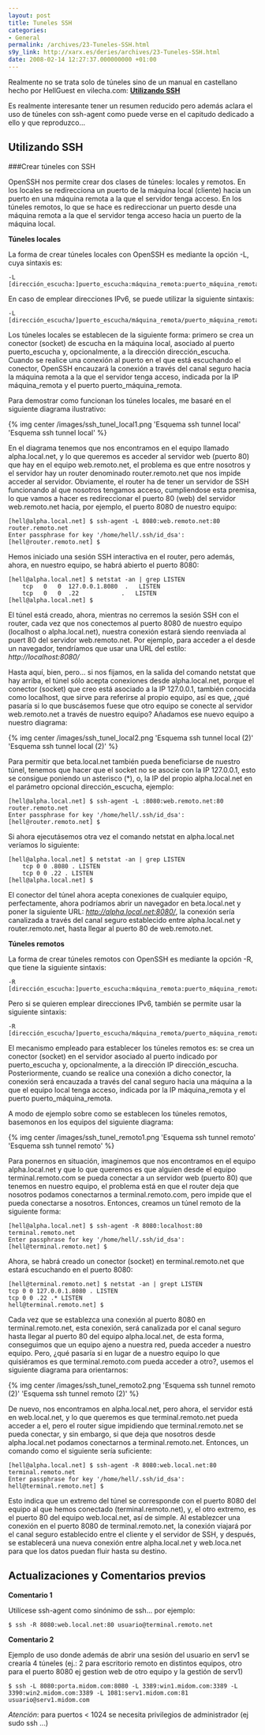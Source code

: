 ```yaml
---
layout: post
title: Tuneles SSH
categories:
- General
permalink: /archives/23-Tuneles-SSH.html
s9y_link: http://xarx.es/deries/archives/23-Tuneles-SSH.html
date: 2008-02-14 12:27:37.000000000 +01:00
---
```


Realmente no se trata solo de túneles sino de un manual en castellano hecho por HellGuest en vilecha.com: <a href="http://www.vilecha.com/Hellguest/ssh.asp"><b>Utilizando SSH</b></a>

Es realmente interesante tener un resumen reducido pero además aclara el uso de túneles con ssh-agent como puede verse en el capitudo dedicado a ello y que reproduzco...

<!--more-->
## Utilizando SSH


###Crear túneles con SSH

OpenSSH nos permite crear dos clases de túneles: locales y remotos. En los locales se redirecciona un puerto de la máquina local (cliente) hacia un puerto en una máquina remota a la que el servidor tenga acceso. En los túneles remotos, lo que se hace es redireccionar un puerto desde una máquina remota a la que el servidor tenga acceso hacia un puerto de la máquina local.

**Túneles locales**

La forma de crear túneles locales con OpenSSH es mediante la opción -L, cuya sintaxis es:

```
-L [dirección_escucha:]puerto_escucha:máquina_remota:puerto_máquina_remota
```

En caso de emplear direcciones IPv6, se puede utilizar la siguiente sintaxis:

```
-L [dirección_escucha/]puerto_escucha/máquina_remota/puerto_máquina_remota
```

Los túneles locales se establecen de la siguiente forma: primero se crea un conector (socket) de escucha en la máquina local, asociado al puerto puerto_escucha y, opcionalmente, a la dirección dirección_escucha. Cuando se realice una conexión al puerto en el que está escuchando el conector, OpenSSH encauzará la conexión a través del canal seguro hacia la máquina remota a la que el servidor tenga acceso, indicada por la IP máquina_remota y el puerto puerto_máquina_remota.

Para demostrar como funcionan los túneles locales, me basaré en el siguiente diagrama ilustrativo:

{% img center /images/ssh_tunel_local1.png 'Esquema ssh tunnel local' 'Esquema ssh tunnel local' %}

En el diagrama tenemos que nos encontramos en el equipo llamado alpha.local.net, y lo que queremos es acceder al servidor web (puerto 80) que hay en el equipo web.remoto.net, el problema es que entre nosotros y el servidor hay un router denominado router.remoto.net que nos impide acceder al servidor. Obviamente, el router ha de tener un servidor de SSH funcionando al que nosotros tengamos acceso, cumpliendose esta premisa, lo que vamos a hacer es redireccionar el puerto 80 (web) del servidor web.remoto.net hacia, por ejemplo, el puerto 8080 de nuestro equipo:

```
[hell@alpha.local.net] $ ssh-agent -L 8080:web.remoto.net:80 router.remoto.net
Enter passphrase for key '/home/hell/.ssh/id_dsa':
[hell@router.remoto.net] $
```

Hemos iniciado una sesión SSH interactiva en el router, pero además, ahora, en nuestro equipo, se habrá abierto el puerto 8080:

```
[hell@alpha.local.net] $ netstat -an | grep LISTEN
    tcp   0   0  127.0.0.1.8080  .   LISTEN
    tcp   0   0  .22            .   LISTEN
[hell@alpha.local.net] $
```

El túnel está creado, ahora, mientras no cerremos la sesión SSH con el router, cada vez que nos conectemos al puerto 8080 de nuestro equipo (localhost o alpha.local.net), nuestra conexión estará siendo reenviada al puert 80 del servidor web.remoto.net. Por ejemplo, para acceder a el desde un navegador, tendríamos que usar una URL del estilo: _http://localhost:8080/_

Hasta aquí, bien, pero... si nos fijamos, en la salida del comando netstat que hay arriba, el túnel sólo acepta conexiones desde alpha.local.net, porque el conector (socket) que creo está asociado a la IP 127.0.0.1, también conocida como localhost, que sirve para referirse al propio equipo, así es que, ¿qué pasaría si lo que buscásemos fuese que otro equipo se conecte al servidor web.remoto.net a través de nuestro equipo? Añadamos ese nuevo equipo a nuestro diagrama:

{% img center /images/ssh_tunel_local2.png 'Esquema ssh tunnel local (2)' 'Esquema ssh tunnel local (2)' %}

Para permitir que beta.local.net también pueda beneficiarse de nuestro túnel, tenemos que hacer que el socket no se asocie con la IP 127.0.0.1, esto se consigue poniendo un asterisco (*), o, la IP del propio alpha.local.net en el parámetro opcional dirección_escucha, ejemplo:

```
[hell@alpha.local.net] $ ssh-agent -L :8080:web.remoto.net:80 router.remoto.net
Enter passphrase for key '/home/hell/.ssh/id_dsa':
[hell@router.remoto.net] $
```

Si ahora ejecutásemos otra vez el comando netstat en alpha.local.net veríamos lo siguiente:

```
[hell@alpha.local.net] $ netstat -an | grep LISTEN
    tcp 0 0 .8080 . LISTEN
    tcp 0 0 .22 . LISTEN
[hell@alpha.local.net] $
```

El conector del túnel ahora acepta conexiones de cualquier equipo, perfectamente, ahora podríamos abrir un navegador en beta.local.net y poner la siguiente URL: _http://alpha.local.net:8080/_, la conexión sería canalizada a través del canal seguro establecido entre alpha.local.net y router.remoto.net, hasta llegar al puerto 80 de web.remoto.net.

**Túneles remotos**

La forma de crear túneles remotos con OpenSSH es mediante la opción -R, que tiene la siguiente sintaxis:

```
-R [dirección_escucha:]puerto_escucha:máquina_remota:puerto_máquina_remota
```

Pero si se quieren emplear direcciones IPv6, también se permite usar la siguiente sintaxis:

```
-R [dirección_escucha/]puerto_escucha/máquina_remota/puerto_máquina_remota
```

El mecanismo empleado para establecer los túneles remotos es: se crea un conector (socket) en el servidor asociado al puerto indicado por puerto_escucha y, opcionalmente, a la dirección IP dirección_escucha. Posteriormente, cuando se realice una conexión a dicho conector, la conexión será encauzada a través del canal seguro hacia una máquina a la que el equipo local tenga acceso, indicada por la IP máquina_remota y el puerto puerto_máquina_remota.

A modo de ejemplo sobre como se establecen los túneles remotos, basemonos en los equipos del siguiente diagrama:

{% img center /images/ssh_tunel_remoto1.png 'Esquema ssh tunnel remoto' 'Esquema ssh tunnel remoto' %}

Para ponernos en situación, imaginemos que nos encontramos en el equipo alpha.local.net y que lo que queremos es que alguien desde el equipo terminal.remoto.com se pueda conectar a un servidor web (puerto 80) que tenemos en nuestro equipo, el problema está en que el router deja que nosotros podamos conectarnos a terminal.remoto.com, pero impide que el pueda conectarse a nosotros. Entonces, creamos un túnel remoto de la siguiente forma:

```
[hell@alpha.local.net] $ ssh-agent -R 8080:localhost:80 terminal.remoto.net
Enter passphrase for key '/home/hell/.ssh/id_dsa':
[hell@terminal.remoto.net] $
```

Ahora, se habrá creado un conector (socket) en terminal.remoto.net que estará escuchando en el puerto 8080:

```
[hell@terminal.remoto.net] $ netstat -an | grept LISTEN
tcp 0 0 127.0.0.1.8080 . LISTEN
tcp 0 0 .22 .* LISTEN
hell@terminal.remoto.net] $
```

Cada vez que se establezca una conexión al puerto 8080 en terminal.remoto.net, esta conexión, será canalizada por el canal seguro hasta llegar al puerto 80 del equipo alpha.local.net, de esta forma, conseguimos que un equipo ajeno a nuestra red, pueda acceder a nuestro equipo. Pero, ¿qué pasaría si en lugar de a nuestro equipo lo que quisiéramos es que terminal.remoto.com pueda acceder a otro?, usemos el siguiente diagrama para orientarnos:

{% img center /images/ssh_tunel_remoto2.png 'Esquema ssh tunnel remoto (2)' 'Esquema ssh tunnel remoto (2)' %}

De nuevo, nos encontramos en alpha.local.net, pero ahora, el servidor está en web.local.net, y lo que queremos es que terminal.remoto.net pueda acceder a el, pero el router sigue impidiendo que terminal.remoto.net se pueda conectar, y sin embargo, si que deja que nosotros desde alpha.local.net podamos conectarnos a terminal.remoto.net. Entonces, un comando como el siguiente sería suficiente:

```
[hell@alpha.local.net] $ ssh-agent -R 8080:web.local.net:80 terminal.remoto.net
Enter passphrase for key '/home/hell/.ssh/id_dsa':
hell@terminal.remoto.net] $
```

Esto indica que un extremo del túnel se corresponde con el puerto 8080 del equipo al que hemos conectado (terminal.remoto.net), y, el otro extremo, es el puerto 80 del equipo web.local.net, así de simple. Al establezcer una conexión en el puerto 8080 de terminal.remoto.net, la conexión viajará por el canal seguro establecido entre el cliente y el servidor de SSH, y después, se establecerá una nueva conexión entre alpha.local.net y web.loca.net para que los datos puedan fluir hasta su destino.

Actualizaciones y Comentarios previos
--------------------------------------

**Comentario 1**

Utilícese ssh-agent como sinónimo de ssh... por ejemplo:

```
$ ssh -R 8080:web.local.net:80 usuario@terminal.remoto.net
```

**Comentario 2**

Ejemplo de uso donde además de abrir una sesión del usuario en serv1 se crearía 4 túneles (ej.: 2 para escritorio remoto en distintos equipos, otro para el puerto 8080 ej gestion web de otro equipo y la gestión de serv1)

```
$ ssh -L 8080:porta.midom.com:8080 -L 3389:win1.midom.com:3389 -L 3390:win2.midom.com:3389 -L 1081:serv1.midom.com:81 usuario@serv1.midom.com
```

_Atención_: para puertos < 1024 se necesita privilegios de administrador (ej sudo ssh ...) 
